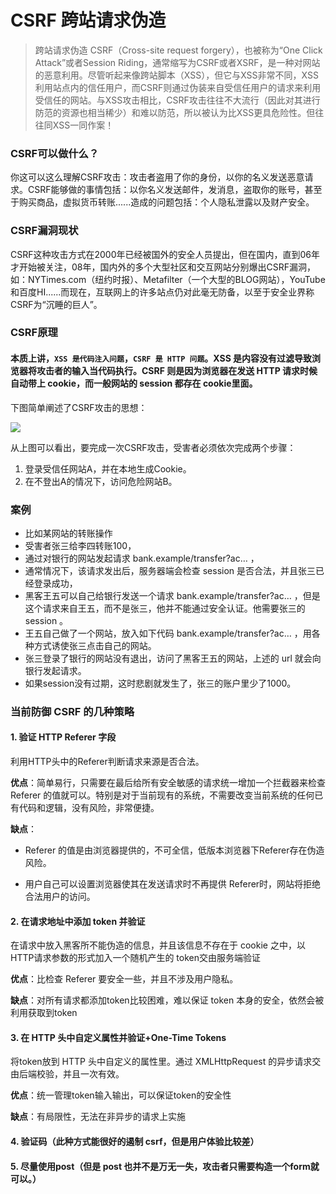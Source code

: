# CSRF 跨站请求伪造
> 跨站请求伪造 CSRF（Cross-site request forgery），也被称为“One Click Attack”或者Session Riding，通常缩写为CSRF或者XSRF，是一种对网站的恶意利用。尽管听起来像跨站脚本（XSS），但它与XSS非常不同，XSS利用站点内的信任用户，而CSRF则通过伪装来自受信任用户的请求来利用受信任的网站。与XSS攻击相比，CSRF攻击往往不大流行（因此对其进行防范的资源也相当稀少）和难以防范，所以被认为比XSS更具危险性。但往往同XSS一同作案！

### CSRF可以做什么？
你这可以这么理解CSRF攻击：攻击者盗用了你的身份，以你的名义发送恶意请求。CSRF能够做的事情包括：以你名义发送邮件，发消息，盗取你的账号，甚至于购买商品，虚拟货币转账......造成的问题包括：个人隐私泄露以及财产安全。

### CSRF漏洞现状
CSRF这种攻击方式在2000年已经被国外的安全人员提出，但在国内，直到06年才开始被关注，08年，国内外的多个大型社区和交互网站分别爆出CSRF漏洞，如：NYTimes.com（纽约时报）、Metafilter（一个大型的BLOG网站），YouTube和百度HI......而现在，互联网上的许多站点仍对此毫无防备，以至于安全业界称CSRF为“沉睡的巨人”。

### CSRF原理
#### 本质上讲，`XSS 是代码注入问题`，`CSRF 是 HTTP 问题`。XSS 是内容没有过滤导致浏览器将攻击者的输入当代码执行。CSRF 则是因为浏览器在发送 HTTP 请求时候自动带上 cookie，而一般网站的 session 都存在 cookie里面。

下图简单阐述了CSRF攻击的思想：

![](https://user-gold-cdn.xitu.io/2017/9/22/e974cf8e975df7a6e9e31592ce4b007b?imageView2/0/w/1280/h/960/format/webp/ignore-error/1)

从上图可以看出，要完成一次CSRF攻击，受害者必须依次完成两个步骤：

1. 登录受信任网站A，并在本地生成Cookie。
2. 在不登出A的情况下，访问危险网站B。

### 案例
* 比如某网站的转账操作
* 受害者张三给李四转账100，
* 通过对银行的网站发起请求 bank.example/transfer?ac… ，
* 通常情况下，该请求发出后，服务器端会检查 session 是否合法，并且张三已经登录成功，
* 黑客王五可以自己给银行发送一个请求 bank.example/transfer?ac… ，但是这个请求来自王五，而不是张三，他并不能通过安全认证。他需要张三的 session 。
* 王五自己做了一个网站，放入如下代码 bank.example/transfer?ac… ，用各种方式诱使张三点击自己的网站。
* 张三登录了银行的网站没有退出，访问了黑客王五的网站，上述的 url 就会向银行发起请求。
* 如果session没有过期，这时悲剧就发生了，张三的账户里少了1000。

### 当前防御 CSRF 的几种策略
#### 1. 验证 HTTP Referer 字段
利用HTTP头中的Referer判断请求来源是否合法。

**优点**：简单易行，只需要在最后给所有安全敏感的请求统一增加一个拦截器来检查 Referer 的值就可以。特别是对于当前现有的系统，不需要改变当前系统的任何已有代码和逻辑，没有风险，非常便捷。

**缺点**：

* Referer 的值是由浏览器提供的，不可全信，低版本浏览器下Referer存在伪造风险。

* 用户自己可以设置浏览器使其在发送请求时不再提供 Referer时，网站将拒绝合法用户的访问。

#### 2. 在请求地址中添加 token 并验证
在请求中放入黑客所不能伪造的信息，并且该信息不存在于 cookie 之中，以HTTP请求参数的形式加入一个随机产生的 token交由服务端验证

**优点**：比检查 Referer 要安全一些，并且不涉及用户隐私。

**缺点**：对所有请求都添加token比较困难，难以保证 token 本身的安全，依然会被利用获取到token

#### 3. 在 HTTP 头中自定义属性并验证+One-Time Tokens
将token放到 HTTP 头中自定义的属性里。通过 XMLHttpRequest 的异步请求交由后端校验，并且一次有效。

**优点**：统一管理token输入输出，可以保证token的安全性

**缺点**：有局限性，无法在非异步的请求上实施

#### 4. 验证码（此种方式能很好的遏制 csrf，但是用户体验比较差）

#### 5. 尽量使用post（但是 post 也并不是万无一失，攻击者只需要构造一个form就可以。）
